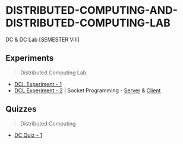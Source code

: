 # DISTRIBUTED-COMPUTING-AND-DISTRIBUTED-COMPUTING-LAB
 DC & DC Lab [SEMESTER VIII]

## Experiments 
 
   >Distributed Computing Lab
 
- [DCL Experiment - 1](https://github.com/Amey-Thakur/DISTRIBUTED-COMPUTING-AND-DISTRIBUTED-COMPUTING-LAB/tree/main/Experiments/Experiment%201)
- [DCL Experiment - 2](https://github.com/Amey-Thakur/DISTRIBUTED-COMPUTING-AND-DISTRIBUTED-COMPUTING-LAB/blob/main/Experiments/Experiment%202/AMEY_B-50_DCL_EXPERIMENT-2.pdf) | Socket Programming - [Server](https://github.com/Amey-Thakur/DISTRIBUTED-COMPUTING-AND-DISTRIBUTED-COMPUTING-LAB/blob/main/Experiments/Experiment%202/server.py) & [Client](https://github.com/Amey-Thakur/DISTRIBUTED-COMPUTING-AND-DISTRIBUTED-COMPUTING-LAB/blob/main/Experiments/Experiment%202/client.py)

## Quizzes 
 
   >Distributed Computing
 
- [DC Quiz - 1](https://github.com/Amey-Thakur/DISTRIBUTED-COMPUTING-AND-DISTRIBUTED-COMPUTING-LAB/blob/main/Quizzes/DC_1_FH_22%5Bco1%5D.pdf)
